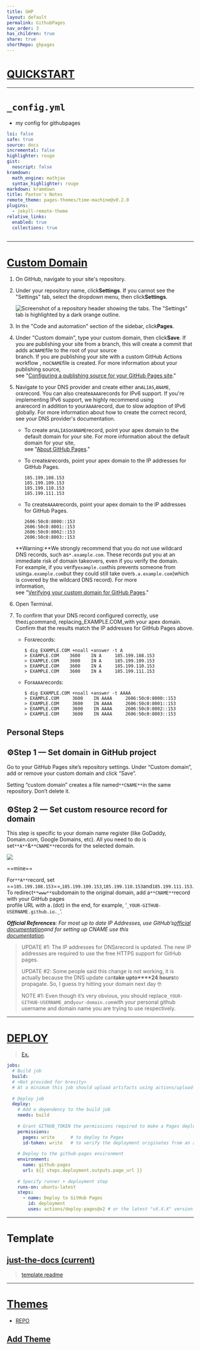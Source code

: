```yaml
---  
title: GHP  
layout: default  
permalink: GithubPages  
nav_order: 3  
has_children: true  
share: true    
shortRepo: ghpages       
---  
```

  
# [QUICKSTART](https://docs.github.com/en/pages/quickstart)  
  
___    
  
# `_config.yml`  
  
- my config for githubpages  
  
```yml    
lsi: false  
safe: true  
source: docs  
incremental: false  
highlighter: rouge  
gist:  
  noscript: false  
kramdown:  
  math_engine: mathjax  
  syntax_highlighter: rouge  
markdown: kramdown  
title: Paxton's Notes  
remote_theme: pages-themes/time-machine@v0.2.0  
plugins:  
  - jekyll-remote-theme  
relative_links:  
  enabled: true  
  collections: true  
  
```    
  
    
---    
  
# [Custom Domain](https://docs.github.com/en/pages/configuring-a-custom-domain-for-your-github-pages-site)  
  
1. On GitHub, navigate to your site's repository.  
  
2. Under your repository name, click**Settings**. If you cannot see the "Settings" tab, select the dropdown menu, then click**Settings**.  
  
   ![Screenshot of a repository header showing the tabs. The "Settings" tab is highlighted by a dark orange outline.](https://docs.github.com/assets/cb-28266/images/help/repository/repo-actions-settings.png)  
  
3. In the "Code and automation" section of the sidebar, click**Pages**.  
  
4. Under "Custom domain", type your custom domain, then click**Save**. If you are publishing your site from a branch, this will create a commit that adds a`CNAME`file to the root of your source  
   branch. If you are publishing your site with a custom GitHub Actions workflow , no`CNAME`file is created. For more information about your publishing source,  
   see "[Configuring a publishing source for your GitHub Pages site](https://docs.github.com/en/pages/getting-started-with-github-pages/configuring-a-publishing-source-for-your-github-pages-site)."  
  
5. Navigate to your DNS provider and create either an`ALIAS`,`ANAME`, or`A`record. You can also create`AAAA`records for IPv6 support. If you're implementing IPv6 support, we highly recommend using  
   an`A`record in addition to your`AAAA`record, due to slow adoption of IPv6 globally. For more information about how to create the correct record, see your DNS provider's documentation.  
  
    - To create an`ALIAS`or`ANAME`record, point your apex domain to the default domain for your site. For more information about the default domain for your site,  
      see "[About GitHub Pages](https://docs.github.com/en/pages/getting-started-with-github-pages/about-github-pages#types-of-github-pages-sites)."  
    - To create`A`records, point your apex domain to the IP addresses for GitHub Pages.  
  
        ```shell    
        185.199.108.153    
        185.199.109.153    
        185.199.110.153    
        185.199.111.153    
        ```    
  
    - To create`AAAA`records, point your apex domain to the IP addresses for GitHub Pages.  
  
        ```shell    
        2606:50c0:8000::153    
        2606:50c0:8001::153    
        2606:50c0:8002::153    
        2606:50c0:8003::153    
        ```    
  
   **Warning:**We strongly recommend that you do not use wildcard DNS records, such as`*.example.com`. These records put you at an immediate risk of domain takeovers, even if you verify the domain.  
   For example, if you verify`example.com`this prevents someone from using`a.example.com`but they could still take over`b.a.example.com`(which is covered by the wildcard DNS record). For more  
   information,  
   see "[Verifying your custom domain for GitHub Pages](https://docs.github.com/en/pages/configuring-a-custom-domain-for-your-github-pages-site/verifying-your-custom-domain-for-github-pages)."  
  
6. Open Terminal.  
  
7. To confirm that your DNS record configured correctly, use the`dig`command, replacing_EXAMPLE.COM_with your apex domain. Confirm that the results match the IP addresses for GitHub Pages above.  
  
    - For`A`records:  
  
        ```shell    
        $ dig EXAMPLE.COM +noall +answer -t A    
        > EXAMPLE.COM    3600    IN A     185.199.108.153    
        > EXAMPLE.COM    3600    IN A     185.199.109.153    
        > EXAMPLE.COM    3600    IN A     185.199.110.153    
        > EXAMPLE.COM    3600    IN A     185.199.111.153    
        ```    
  
    - For`AAAA`records:  
  
        ```shell    
        $ dig EXAMPLE.COM +noall +answer -t AAAA    
        > EXAMPLE.COM     3600    IN AAAA     2606:50c0:8000::153    
        > EXAMPLE.COM     3600    IN AAAA     2606:50c0:8001::153    
        > EXAMPLE.COM     3600    IN AAAA     2606:50c0:8002::153    
        > EXAMPLE.COM     3600    IN AAAA     2606:50c0:8003::153    
        ```    
  
## Personal Steps  
  
## ⚙️Step 1 — Set domain in GitHub project  
  
Go to your GitHub Pages site’s repository settings. Under “Custom domain”, add or remove your custom domain and click “Save”.  
  
Setting “custom domain” creates a file named`**CNAME**`in the same repository. Don’t delete it.  
  
## ⚙️Step 2 — Set custom resource record for domain  
  
This step is specific to your domain name register (like GoDaddy, Domain.com, Google Domains, etc). All you need to do is set`**A**`&`**CNAME**`records for the selected domain.  
  
![](https://miro.medium.com/v2/resize:fit:2000/1*lT1CCfb9jX74vGrsF5AoLA.png)  
  
==mine==  
  
For`**A**`record, set ==`185.199.108.153`==,`185.199.109.153`,`185.199.110.153`and`185.199.111.153`. To redirect`**www**`subdomain to the original domain, add a`**CNAME**`record with your GitHub pages  
profile URL with a`.`(dot) in the end, for example, ‘`_YOUR-GITHUB-USERNAME.github.io._`’.  
  
**_Official References_**_: For most up to date IP Addresses, use GitHub’s_[_official documentation_](https://help.github.com/articles/setting-up-an-apex-domain/)_and for setting up CNAME use this_[  
_documentation_](https://help.github.com/articles/setting-up-a-www-subdomain/)_._  
  
  
  
> UPDATE #1: The IP addresses for DNS`A`record is updated. The new IP addresses are required to use the free HTTPS support for GitHub pages.  
>  
> UPDATE #2: Some people said this change is not working, it is actually because the DNS update can**take upto****24 hours**to propagate. So, I guess try hitting your domain next day 🤓  
>  
> NOTE #1: Even though it’s very obvious, you should replace`_YOUR-GITHUB-USERNAME_`and`your-domain.com`with your personal github username and domain name you are trying to use respectively.  
  
---  
  
# [DEPLOY](https://github.com/actions/deploy-pages)  
> [Ex.](https://github.com/JamesIves/github-pages-deploy-action)  
  
```yaml  
jobs:  
  # Build job  
  build:  
  # <Not provided for brevity>  
  # At a minimum this job should upload artifacts using actions/upload-pages-artifact  
  
  # Deploy job  
  deploy:  
    # Add a dependency to the build job  
    needs: build  
  
    # Grant GITHUB_TOKEN the permissions required to make a Pages deployment  
    permissions:  
      pages: write      # to deploy to Pages  
      id-token: write   # to verify the deployment originates from an appropriate source  
  
    # Deploy to the github-pages environment  
    environment:  
      name: github-pages  
      url: ${{ steps.deployment.outputs.page_url }}  
  
    # Specify runner + deployment step  
    runs-on: ubuntu-latest  
    steps:  
      - name: Deploy to GitHub Pages  
        id: deployment  
        uses: actions/deploy-pages@v2 # or the latest "vX.X.X" version tag for this action  
```  
  
---  
  
# Template  
  
## [just-the-docs (current)](https://github.com/just-the-docs/just-the-docs)  
  
> [template readme](https://github.com/just-the-docs/just-the-docs-template/blob/main/README.md#hosting-your-docs-from-an-existing-project-repo)  
---    
  
# [Themes](https://pages.github.com/themes/)  
  
- [REPO](https://github.com/pages-themes)  
  
## [Add Theme](https://docs.github.com/en/pages/setting-up-a-github-pages-site-with-jekyll/adding-a-theme-to-your-github-pages-site-using-jekyll)    
    

